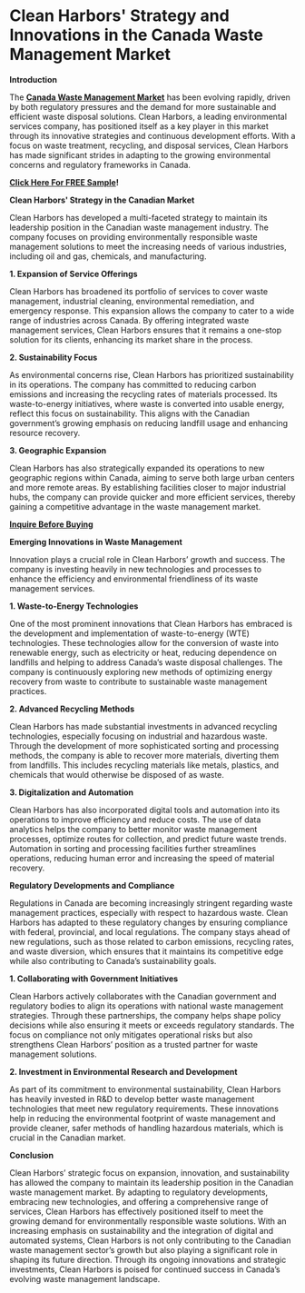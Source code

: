 # Clean Harbors' Strategy and Innovations in the Canada Waste Management Market

**Introduction**

The **[Canada Waste Management Market](https://www.nextmsc.com/report/canada-waste-management-market)** has been evolving rapidly, driven by both regulatory pressures and the demand for more sustainable and efficient waste disposal solutions. Clean Harbors, a leading environmental services company, has positioned itself as a key player in this market through its innovative strategies and continuous development efforts. With a focus on waste treatment, recycling, and disposal services, Clean Harbors has made significant strides in adapting to the growing environmental concerns and regulatory frameworks in Canada.

**[Click Here For FREE Sample](https://www.nextmsc.com/canada-waste-management-market/request-sample)!**

**Clean Harbors' Strategy in the Canadian Market**

Clean Harbors has developed a multi-faceted strategy to maintain its leadership position in the Canadian waste management industry. The company focuses on providing environmentally responsible waste management solutions to meet the increasing needs of various industries, including oil and gas, chemicals, and manufacturing.

**1.	Expansion of Service Offerings**

Clean Harbors has broadened its portfolio of services to cover waste management, industrial cleaning, environmental remediation, and emergency response. This expansion allows the company to cater to a wide range of industries across Canada. By offering integrated waste management services, Clean Harbors ensures that it remains a one-stop solution for its clients, enhancing its market share in the process.

**2.	Sustainability Focus**

As environmental concerns rise, Clean Harbors has prioritized sustainability in its operations. The company has committed to reducing carbon emissions and increasing the recycling rates of materials processed. Its waste-to-energy initiatives, where waste is converted into usable energy, reflect this focus on sustainability. This aligns with the Canadian government’s growing emphasis on reducing landfill usage and enhancing resource recovery.

**3.	Geographic Expansion**

Clean Harbors has also strategically expanded its operations to new geographic regions within Canada, aiming to serve both large urban centers and more remote areas. By establishing facilities closer to major industrial hubs, the company can provide quicker and more efficient services, thereby gaining a competitive advantage in the waste management market.

**[Inquire Before Buying](https://www.nextmsc.com/canada-waste-management-market/inquire-before-buying)**

**Emerging Innovations in Waste Management**

Innovation plays a crucial role in Clean Harbors’ growth and success. The company is investing heavily in new technologies and processes to enhance the efficiency and environmental friendliness of its waste management services.

**1.	Waste-to-Energy Technologies**

One of the most prominent innovations that Clean Harbors has embraced is the development and implementation of waste-to-energy (WTE) technologies. These technologies allow for the conversion of waste into renewable energy, such as electricity or heat, reducing dependence on landfills and helping to address Canada’s waste disposal challenges. The company is continuously exploring new methods of optimizing energy recovery from waste to contribute to sustainable waste management practices.

**2.	Advanced Recycling Methods**

Clean Harbors has made substantial investments in advanced recycling technologies, especially focusing on industrial and hazardous waste. Through the development of more sophisticated sorting and processing methods, the company is able to recover more materials, diverting them from landfills. This includes recycling materials like metals, plastics, and chemicals that would otherwise be disposed of as waste.

**3.	Digitalization and Automation**

Clean Harbors has also incorporated digital tools and automation into its operations to improve efficiency and reduce costs. The use of data analytics helps the company to better monitor waste management processes, optimize routes for collection, and predict future waste trends. Automation in sorting and processing facilities further streamlines operations, reducing human error and increasing the speed of material recovery.

**Regulatory Developments and Compliance**

Regulations in Canada are becoming increasingly stringent regarding waste management practices, especially with respect to hazardous waste. Clean Harbors has adapted to these regulatory changes by ensuring compliance with federal, provincial, and local regulations. The company stays ahead of new regulations, such as those related to carbon emissions, recycling rates, and waste diversion, which ensures that it maintains its competitive edge while also contributing to Canada’s sustainability goals.

**1.	Collaborating with Government Initiatives**

Clean Harbors actively collaborates with the Canadian government and regulatory bodies to align its operations with national waste management strategies. Through these partnerships, the company helps shape policy decisions while also ensuring it meets or exceeds regulatory standards. The focus on compliance not only mitigates operational risks but also strengthens Clean Harbors’ position as a trusted partner for waste management solutions.

**2.	Investment in Environmental Research and Development**

As part of its commitment to environmental sustainability, Clean Harbors has heavily invested in R&D to develop better waste management technologies that meet new regulatory requirements. These innovations help in reducing the environmental footprint of waste management and provide cleaner, safer methods of handling hazardous materials, which is crucial in the Canadian market.

**Conclusion**

Clean Harbors’ strategic focus on expansion, innovation, and sustainability has allowed the company to maintain its leadership position in the Canadian waste management market. By adapting to regulatory developments, embracing new technologies, and offering a comprehensive range of services, Clean Harbors has effectively positioned itself to meet the growing demand for environmentally responsible waste solutions. With an increasing emphasis on sustainability and the integration of digital and automated systems, Clean Harbors is not only contributing to the Canadian waste management sector’s growth but also playing a significant role in shaping its future direction. Through its ongoing innovations and strategic investments, Clean Harbors is poised for continued success in Canada’s evolving waste management landscape.
